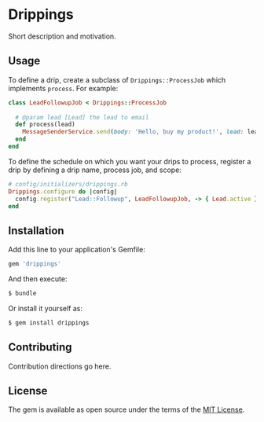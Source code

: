 # Drippings
Short description and motivation.

## Usage
To define a drip, create a subclass of `Drippings::ProcessJob` which implements `process`. For example:

```ruby
class LeadFollowupJob < Drippings::ProcessJob
  
  # @param lead [Lead] the lead to email
  def process(lead)
    MessageSenderService.send(body: 'Hello, buy my product!', lead: lead)
  end
end
```

To define the schedule on which you want your drips to process, register a drip by defining a
drip name, process job, and scope:

```ruby
# config/initializers/drippings.rb
Drippings.configure do |config|
  config.register("Lead::Followup", LeadFollowupJob, -> { Lead.active })
end
```

## Installation
Add this line to your application's Gemfile:

```ruby
gem 'drippings'
```

And then execute:
```bash
$ bundle
```

Or install it yourself as:
```bash
$ gem install drippings
```

## Contributing
Contribution directions go here.

## License
The gem is available as open source under the terms of the [MIT License](https://opensource.org/licenses/MIT).
